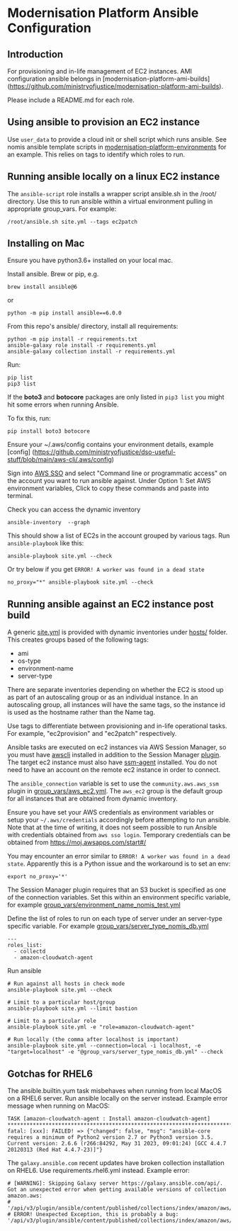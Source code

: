 # Modernisation Platform Ansible Configuration

## Introduction

For provisioning and in-life management of EC2 instances. AMI configuration ansible
belongs in [modernisation-platform-ami-builds] (https://github.com/ministryofjustice/modernisation-platform-ami-builds).

Please include a README.md for each role.

## Using ansible to provision an EC2 instance

Use `user_data` to provide a cloud init or shell script which runs
ansible. See nomis ansible template scripts in [modernisation-platform-environments](https://github.com/ministryofjustice/modernisation-platform-environments/tree/main/terraform/environments/nomis/templates/) for an example. This relies on
tags to identify which roles to run.

## Running ansible locally on a linux EC2 instance

The `ansible-script` role installs a wrapper script ansible.sh in the /root/ directory.
Use this to run ansible within a virtual environment pulling in appropriate group_vars.
For example:

```
/root/ansible.sh site.yml --tags ec2patch
```

## Installing on Mac

Ensure you have python3.6+ installed on your local mac.

Install ansible. Brew or pip, e.g.

```
brew install ansible@6
```

or

```
python -m pip install ansible==6.0.0
```

From this repo's ansible/ directory, install all requirements:

```
python -m pip install -r requirements.txt
ansible-galaxy role install -r requirements.yml
ansible-galaxy collection install -r requirements.yml
```

Run:

```
pip list
pip3 list
```

If the **boto3** and **botocore** packages are only listed in `pip3 list` you might hit some errors when running Ansible.

To fix this, run:

```
pip install boto3 botocore
```

Ensure your ~/.aws/config contains your environment details, example [config] (https://github.com/ministryofjustice/dso-useful-stuff/blob/main/aws-cli/.aws/config)

Sign into [AWS SSO](https://moj.awsapps.com/start/) and select
"Command line or programmatic access" on the account you want to run ansible
against.
Under Option 1: Set AWS environment variables, Click to copy these commands
and paste into terminal.

Check you can access the dynamic inventory

```
ansible-inventory  --graph
```

This should show a list of EC2s in the account grouped by various tags. Run `ansible-playbook` like this:

```
ansible-playbook site.yml --check
```

Or try below if you get `ERROR! A worker was found in a dead state`

```
no_proxy="*" ansible-playbook site.yml --check
```

## Running ansible against an EC2 instance post build

A generic [site.yml](/ansible/site.yml) is provided with dynamic inventories
under [hosts/](/ansible/hosts/) folder. This creates groups based of the following
tags:

- ami
- os-type
- environment-name
- server-type

There are separate inventories depending on whether the EC2 is stood up
as part of an autoscaling group or as an individual instance. In an autoscaling
group, all instances will have the same tags, so the instance id is used as the
hostname rather than the Name tag.

Use tags to differentiate between provisioning and in-life operational
tasks. For example, "ec2provision" and "ec2patch" respectively.

Ansible tasks are executed on ec2 instances via AWS Session Manager, so you must have [awscli](https://docs.aws.amazon.com/cli/latest/userguide/install-cliv2-mac.html#cliv2-mac-install-cmd) installed in addition to the Session Manager [plugin](https://docs.aws.amazon.com/systems-manager/latest/userguide/session-manager-working-with-install-plugin.html#install-plugin-macos-signed). The target ec2 instance must also have [ssm-agent](https://docs.aws.amazon.com/systems-manager/latest/userguide/ssm-agent.html) installed. You do not need to have an account on the remote ec2 instance in order to connect.

The `ansible_connection` variable is set to use the `community.aws.aws_ssm` plugin in [group_vars/aws_ec2.yml](/ansible/group_vars/aws_ec2.yml). The `aws_ec2` group is the default group for all instances that are obtained from dynamic inventory.

Ensure you have set your AWS credentials as environment variables or setup your `~/.aws/credentials` accordingly before attempting to run ansible. Note that at the time of writing, it does not seem possible to run Ansible with credentials obtained from `aws sso login`. Temporary credentials can be obtained from https://moj.awsapps.com/start#/

You may encounter an error similar to `ERROR! A worker was found in a dead state`. Apparently this is a Python issue and the workaround is to set an env:

```
export no_proxy='*'
```

The Session Manager plugin requires that an S3 bucket is specified as one of the connection variables. Set this within an environment specific variable, for example [group_vars/environment_name_nomis_test.yml](/ansible/group_vars/environment_name_nomis_test.yml)

Define the list of roles to run on each type of server under an server-type specific variable. For example [group_vars/server_type_nomis_db.yml](/ansible/group_vars/server_type_nomis_db.yml)

```
---
roles_list:
  - collectd
  - amazon-cloudwatch-agent
```

Run ansible

```
# Run against all hosts in check mode
ansible-playbook site.yml --check

# Limit to a particular host/group
ansible-playbook site.yml --limit bastion

# Limit to a particular role
ansible-playbook site.yml -e "role=amazon-cloudwatch-agent"

# Run locally (the comma after localhost is important)
ansible-playbook site.yml --connection=local -i localhost, -e "target=localhost" -e "@group_vars/server_type_nomis_db.yml" --check
```

## Gotchas for RHEL6

The ansible.builtin.yum task misbehaves when running from local MacOS on a RHEL6 server.
Run ansible locally on the server instead.  Example error message when running on MacOS:

```
TASK [amazon-cloudwatch-agent : Install amazon-cloudwatch-agent] **********************************************************************************************
fatal: [xxx]: FAILED! => {"changed": false, "msg": "ansible-core requires a minimum of Python2 version 2.7 or Python3 version 3.5. Current version: 2.6.6 (r266:84292, May 31 2023, 09:01:24) [GCC 4.4.7 20120313 (Red Hat 4.4.7-23)]"}
```

The `galaxy.ansible.com` recent updates have broken collection installation on RHEL6.
Use requirements.rhel6.yml instead.  Example error:

```
# [WARNING]: Skipping Galaxy server https://galaxy.ansible.com/api/. Got an unexpected error when getting available versions of collection amazon.aws:
# '/api/v3/plugin/ansible/content/published/collections/index/amazon/aws/versions/'
# ERROR! Unexpected Exception, this is probably a bug: '/api/v3/plugin/ansible/content/published/collections/index/amazon/aws/versions/'
```
